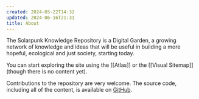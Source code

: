 ```yaml
---
created: 2024-05-22T14:32
updated: 2024-06-16T21:31
title: About
---
```

The Solarpunk Knowledge Repository is a Digital Garden, a growing network of knowledge and ideas that will be useful in building a more hopeful, ecological and just society, starting today.

You can start exploring the site using the [[Atlas]] or the [[Visual Sitemap]] (though there is no content yet).

Contributions to the repository are very welcome. The source code, including all of the content, is available on [GitHub](https://github.com/qv1et/solarpunk-knowledge-repository).